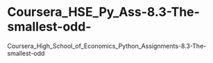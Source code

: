 # Coursera_HSE_Py_Ass-8.3-The-smallest-odd-
Coursera_High_School_of_Economics_Python_Assignments-8.3-The-smallest-odd 
